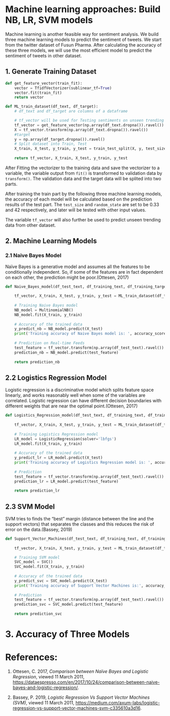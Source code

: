 # Machine learning approaches: Build NB, LR, SVM models

Machine learning is another feasible way for sentiment analysis. We build three machine learning models to predict the sentiment of tweets. We start from the twitter dataset of Fusun Pharma. After calculating the accuracy of these three models, we will use the most efficient model to predict the sentiment of tweets in other dataset. 

## 1. Generate Training Dataset

```python
def get_feature_vector(train_fit):
    vector = TfidfVectorizer(sublinear_tf=True)
    vector.fit(train_fit)
    return vector

def ML_train_dataset(df_text, df_target):
    # df_text and df_target are columns of a dataframe

    # tf_vector will be used for Testing sentiments on unseen trending data
    tf_vector = get_feature_vector(np.array(df_text.dropna()).ravel())
    X = tf_vector.transform(np.array(df_text.dropna()).ravel())
    #target
    y = np.array(df_target.dropna()).ravel()
    # Split dataset into Train, Test
    X_train, X_test, y_train, y_test = train_test_split(X, y, test_size=0.33, random_state=42)
    
    return tf_vector, X_train, X_test, y_train, y_test
```

After Fitting the vectorizer to the training data and save the vectorizer to a variable, the variable output from `fit()` is transformed to validation data by `transform()`. The validation data and the target data will be splited into two parts. 

After training the train part by the following three machine learning models, the accuracy of each model will be calculated based on the prediction results of the test part. The `test_size` and `random_state` are set to be 0.33 and 42 respectively, and later will be tested with other input values.

The variable `tf_vector` will also further be used to predict unseen trending data from other dataset.


## 2. Machine Learning Models

### 2.1 Naive Bayes Model

Naïve Bayes is a generative model and assumes all the features to be conditionally independent. So, if some of the features are in fact dependent on each other, the prediction might be poor.(Ottesen, 2017)

```python
def Naive_Bayes_model(df_test_text, df_training_text, df_training_target):
        
    tf_vector, X_train, X_test, y_train, y_test = ML_train_dataset(df_training_text, df_training_target)
    
    # Training Naive Bayes model
    NB_model = MultinomialNB()
    NB_model.fit(X_train, y_train)
    
    # Accuracy of the trained data
    y_predict_nb = NB_model.predict(X_test)
    print('Training accuracy of Naive Bayes model is: ', accuracy_score(y_test, y_predict_nb))
        
    # Prediction on Real-time Feeds
    test_feature = tf_vector.transform(np.array(df_test_text).ravel())
    prediction_nb = NB_model.predict(test_feature)
    
    return prediction_nb

```

## 2.2 Logistics Regression Model

Logistic regression is a discriminative model which splits feature space linearly, and works reasonably well when some of the variables are correlated. Logistic regression can have different decision boundaries with different weights that are near the optimal point.(Ottesen, 2017)

```python
def Logistics_Regression_model(df_test_text, df_training_text, df_training_target):
    
    tf_vector, X_train, X_test, y_train, y_test = ML_train_dataset(df_training_text, df_training_target)
    
    # Training Logistics Regression model
    LR_model = LogisticRegression(solver='lbfgs')
    LR_model.fit(X_train, y_train)
    
    # Accuracy of the trained data
    y_predict_lr = LR_model.predict(X_test)
    print('Training accuracy of Logistics Regression model is: ', accuracy_score(y_test, y_predict_lr))
    
    # Prediction  
    test_feature = tf_vector.transform(np.array(df_test_text).ravel())
    prediction_lr = LR_model.predict(test_feature)
    
    return prediction_lr

```

## 2.3 SVM Model

SVM tries to finds the “best” margin (distance between the line and the support vectors) that separates the classes and this reduces the risk of error on the data.(Bassey, 2019)

```python
def Support_Vector_Machines(df_test_text, df_training_text, df_training_target):
    
    tf_vector, X_train, X_test, y_train, y_test = ML_train_dataset(df_training_text, df_training_target)

    # Training SVM model
    SVC_model = SVC()
    SVC_model.fit(X_train, y_train)
    
    # Accuracy of the trained data
    y_predict_svc = SVC_model.predict(X_test)
    print('Training accuracy of Support Vector Machines is:', accuracy_score(y_test, y_predict_svc))
    
    # Prediction 
    test_feature = tf_vector.transform(np.array(df_test_text).ravel())
    prediction_svc = SVC_model.predict(test_feature)
    
    return prediction_svc
```

# 3. Accuracy of Three Models







# References:

1. Ottesen, C. 2017, *Comparison between Naïve Bayes and Logistic Regression*, viewed 11 March 2011, <https://dataespresso.com/en/2017/10/24/comparison-between-naive-bayes-and-logistic-regression/>.

2. Bassey, P. 2019, *Logistic Regression Vs Support Vector Machines (SVM)*,  viewed 11 March 2011, <https://medium.com/axum-labs/logistic-regression-vs-support-vector-machines-svm-c335610a3d16>.